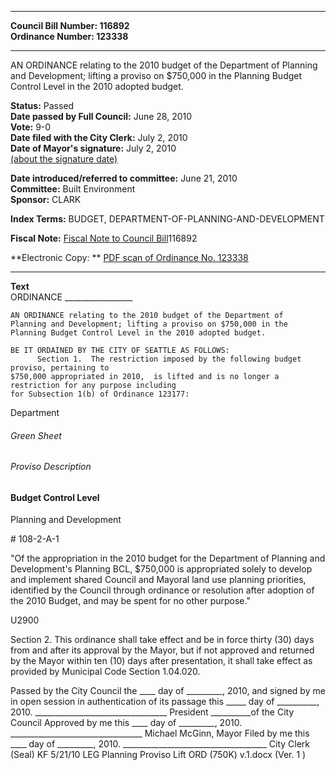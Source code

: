 * * * * *  
  
**Council Bill Number: [](#h0)[](#h2)116892**   
**Ordinance Number: 123338**  
  
* * * * *  
  
AN ORDINANCE relating to the 2010 budget of the Department of Planning and Development; lifting a proviso on $750,000 in the Planning Budget Control Level in the 2010 adopted budget.  
  
**Status:** Passed   
**Date passed by Full Council:** June 28, 2010   
**Vote:** 9-0   
**Date filed with the City Clerk:** July 2, 2010   
**Date of Mayor's signature:** July 2, 2010   
[(about the signature date)](/~public/approvaldate.htm)   
  
  
**Date introduced/referred to committee:** June 21, 2010   
**Committee:** Built Environment   
**Sponsor:** CLARK   
  
**Index Terms:** BUDGET, DEPARTMENT-OF-PLANNING-AND-DEVELOPMENT  
  
**Fiscal Note:** [Fiscal Note to Council Bill](http://clerk.seattle.gov/~public/fnote/116892.htm)[](#h1)[](#h3)116892  
  
**Electronic Copy: ** [PDF scan of Ordinance No. 123338](/~archives/Ordinances/Ord_123338.pdf)  
  
* * * * *  
  
**Text**  
    ORDINANCE _________________  
  
    AN ORDINANCE relating to the 2010 budget of the Department of  
    Planning and Development; lifting a proviso on $750,000 in the  
    Planning Budget Control Level in the 2010 adopted budget.  
  
    BE IT ORDAINED BY THE CITY OF SEATTLE AS FOLLOWS:  
          Section 1.  The restriction imposed by the following budget proviso, pertaining to  
    $750,000 appropriated in 2010,  is lifted and is no longer a restriction for any purpose including  
    for Subsection 1(b) of Ordinance 123177:  
  
Department  
  
###### Green Sheet  
  
###### Proviso Description  
  
#### **Budget Control Level**  
  
Planning and Development  
  
\# 108-2-A-1  
  
"Of the appropriation in the 2010 budget for the Department of Planning and Development's Planning BCL, $750,000 is appropriated solely to develop and implement shared Council and Mayoral land use planning priorities, identified by the Council through ordinance or resolution after adoption of the 2010 Budget, and may be spent for no other purpose."  
  
U2900  
  
Section 2. This ordinance shall take effect and be in force thirty (30) days from and after its approval by the Mayor, but if not approved and returned by the Mayor within ten (10) days after presentation, it shall take effect as provided by Municipal Code Section 1.04.020.  
  
Passed by the City Council the \_\_\_\_ day of \_\_\_\_\_\_\_\_\_, 2010, and signed by me in open session in authentication of its passage this \_\_\_\_\_ day of \_\_\_\_\_\_\_\_\_\_, 2010. \_\_\_\_\_\_\_\_\_\_\_\_\_\_\_\_\_\_\_\_\_\_\_\_\_\_\_\_\_\_\_\_\_ President \_\_\_\_\_\_\_\_\_\_of the City Council Approved by me this \_\_\_\_ day of \_\_\_\_\_\_\_\_\_, 2010. \_\_\_\_\_\_\_\_\_\_\_\_\_\_\_\_\_\_\_\_\_\_\_\_\_\_\_\_\_\_\_\_\_ Michael McGinn, Mayor Filed by me this \_\_\_\_ day of \_\_\_\_\_\_\_\_\_, 2010. \_\_\_\_\_\_\_\_\_\_\_\_\_\_\_\_\_\_\_\_\_\_\_\_\_\_\_\_\_\_\_\_\_\_\_\_ City Clerk (Seal) KF 5/21/10 LEG Planning Proviso Lift ORD (750K) v.1.docx (Ver. 1 )  
  
  
